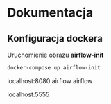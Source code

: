 # Dokumentacja

## Konfiguracja dockera

Uruchomienie obrazu **airflow-init**

```sh
docker-compose up airflow-init
```

localhost:8080
airflow
airflow

localhost:5555
